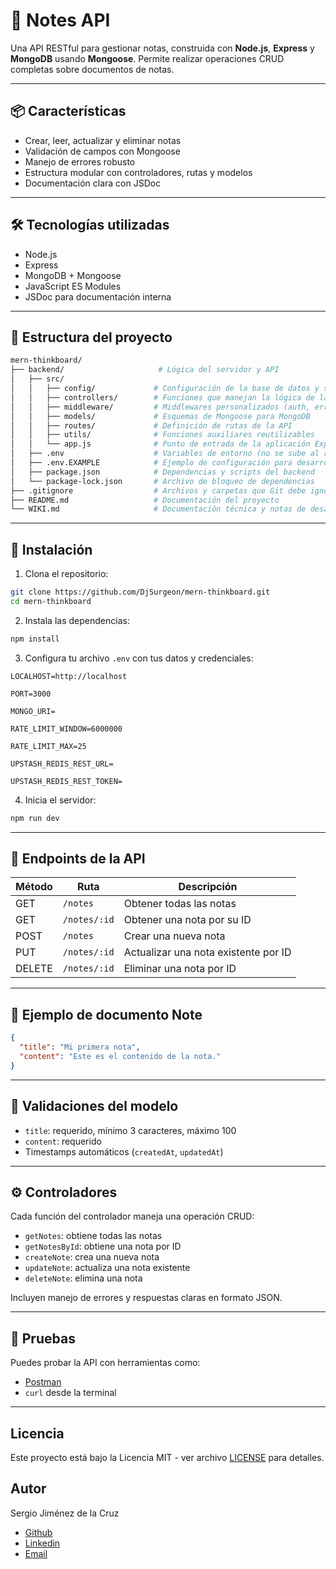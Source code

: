# 📝 Notes API

Una API RESTful para gestionar notas, construida con **Node.js**, **Express** y **MongoDB** usando **Mongoose**. Permite realizar operaciones CRUD completas sobre documentos de notas.

---

## 📦 Características

- Crear, leer, actualizar y eliminar notas
- Validación de campos con Mongoose
- Manejo de errores robusto
- Estructura modular con controladores, rutas y modelos
- Documentación clara con JSDoc

---

## 🛠️ Tecnologías utilizadas

- Node.js
- Express
- MongoDB + Mongoose
- JavaScript ES Modules
- JSDoc para documentación interna

---

## 📁 Estructura del proyecto

```bash
mern-thinkboard/
├── backend/                     # Lógica del servidor y API
│   ├── src/
│   │   ├── config/             # Configuración de la base de datos y servicios externos
│   │   ├── controllers/        # Funciones que manejan la lógica de las rutas
│   │   ├── middleware/         # Middlewares personalizados (auth, errores, etc.)
│   │   ├── models/             # Esquemas de Mongoose para MongoDB
│   │   ├── routes/             # Definición de rutas de la API
│   │   ├── utils/              # Funciones auxiliares reutilizables
│   │   └── app.js              # Punto de entrada de la aplicación Express
│   ├── .env                    # Variables de entorno (no se sube al repo)
│   ├── .env.EXAMPLE            # Ejemplo de configuración para desarrollo
│   ├── package.json            # Dependencias y scripts del backend
│   └── package-lock.json       # Archivo de bloqueo de dependencias
├── .gitignore                  # Archivos y carpetas que Git debe ignorar
├── README.md                   # Documentación del proyecto
└── WIKI.md                     # Documentación técnica y notas de desarrollo
```

---

## 🚀 Instalación

1. Clona el repositorio:

```bash
git clone https://github.com/DjSurgeon/mern-thinkboard.git
cd mern-thinkboard
```

2. Instala las dependencias:

```bash
npm install
```

3. Configura tu archivo `.env` con tus datos y credenciales:

```env
LOCALHOST=http://localhost

PORT=3000

MONGO_URI=

RATE_LIMIT_WINDOW=6000000

RATE_LIMIT_MAX=25

UPSTASH_REDIS_REST_URL=

UPSTASH_REDIS_REST_TOKEN=
```

4. Inicia el servidor:

```bash
npm run dev
```

---

## 📌 Endpoints de la API

| Método | Ruta        | Descripción                             |
|--------|-------------|-----------------------------------------|
| GET    | `/notes`    | Obtener todas las notas                 |
| GET    | `/notes/:id`| Obtener una nota por su ID              |
| POST   | `/notes`    | Crear una nueva nota                    |
| PUT    | `/notes/:id`| Actualizar una nota existente por ID    |
| DELETE | `/notes/:id`| Eliminar una nota por ID                |

---

## 📄 Ejemplo de documento Note

```json
{
  "title": "Mi primera nota",
  "content": "Este es el contenido de la nota."
}
```

---

## 🧠 Validaciones del modelo

- `title`: requerido, mínimo 3 caracteres, máximo 100
- `content`: requerido
- Timestamps automáticos (`createdAt`, `updatedAt`)

---

## ⚙️ Controladores

Cada función del controlador maneja una operación CRUD:

- `getNotes`: obtiene todas las notas
- `getNotesById`: obtiene una nota por ID
- `createNote`: crea una nueva nota
- `updateNote`: actualiza una nota existente
- `deleteNote`: elimina una nota

Incluyen manejo de errores y respuestas claras en formato JSON.

---

## 🧪 Pruebas

Puedes probar la API con herramientas como:

- [Postman](https://www.postman.com/)
- `curl` desde la terminal

---

## Licencia

Este proyecto está bajo la Licencia MIT - ver archivo [LICENSE](./LICENSE) para detalles.

## Autor

Sergio Jiménez de la Cruz

- [Github](https://github.com/DjSurgeon)
- [Linkedin](https://www.linkedin.com/in/sergiojimenez42dev/)
- [Email](djsurgeon83@gmail.com)
